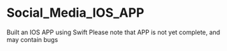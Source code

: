 # Social_Media_IOS_APP
Built an IOS APP using Swift
Please note that APP is not yet complete, and may contain bugs
